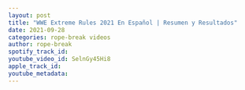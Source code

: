 ```yaml
---
layout: post
title: "WWE Extreme Rules 2021 En Español | Resumen y Resultados"
date: 2021-09-28
categories: rope-break videos
author: rope-break
spotify_track_id: 
youtube_video_id: SelnGy45Hi8
apple_track_id: 
youtube_metadata: 
---
```

